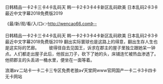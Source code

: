 日韩精品一卡2卡三卡4卡乱码天
韩一卡2卡3卡4卡新区乱码欧美
日本乱码2卡3卡
最近中文字幕2018免费版2019


《最/新/观/看/入/口👉http://wencao66.com》--

日韩精品一卡2卡三卡4卡乱码天
韩一卡2卡3卡4卡新区乱码欧美
日本乱码2卡3卡
最近中文字幕2018免费版2019
翻出实际寰球也是这路上的得意，翻出生存人生也是这实际的艺廊。
　　彼得径自去见国王，诉求在郡主的屋子里独立跟她呆一钟点。人们都走出屋子此后，他拔出刀子，砍下了她的头，床铺连忙被热血渗透了。他把郡主的头丢进一桶水里，便坐在一面等着。





浪潮a∨二站卡一卡二卡三专区免费老狼а√天堂网www官网国产一卡二卡3卡四卡无卡网站
